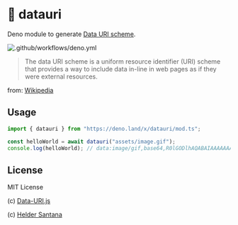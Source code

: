 # 🦕 datauri
Deno module to generate [Data URI scheme](http://en.wikipedia.org/wiki/Data_URI_scheme).

![.github/workflows/deno.yml](https://github.com/data-uri/datauri-deno/workflows/.github/workflows/deno.yml/badge.svg)

>  The data URI scheme is a uniform resource identifier (URI) scheme that provides a way to include data in-line in web pages as if they were external resources.

from: [Wikipedia](http://en.wikipedia.org/wiki/Data_URI_scheme)

## Usage

```typescript
import { datauri } from "https://deno.land/x/datauri/mod.ts";

const helloWorld = await datauri("assets/image.gif");
console.log(helloWorld); // data:image/gif,base64,R0lGODlhAQABAIAAAAAAAP///yH5BAEAAAAALAAAAAABAAEAAAIBRAA7
```

## License

MIT License

(c) [Data-URI.js](https://github.com/data-uri)

(c) [Helder Santana](https://heldr.com)
